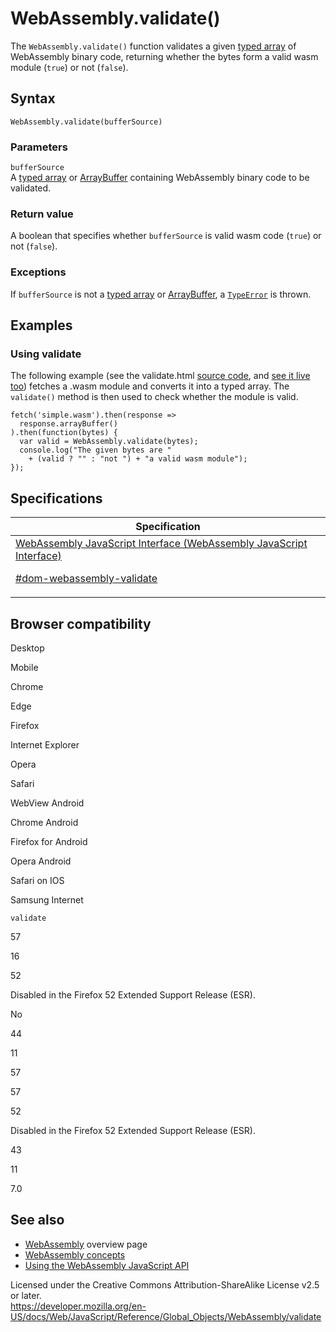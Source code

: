 # WebAssembly.validate()

The `WebAssembly.validate()` function validates a given [typed array](https://developer.mozilla.org/en-US/docs/Web/JavaScript/Typed_arrays) of WebAssembly binary code, returning whether the bytes form a valid wasm module (`true`) or not (`false`).

## Syntax

    WebAssembly.validate(bufferSource)

### Parameters

`bufferSource`  
A [typed array](https://developer.mozilla.org/en-US/docs/Web/JavaScript/Typed_arrays) or [ArrayBuffer](../arraybuffer) containing WebAssembly binary code to be validated.

### Return value

A boolean that specifies whether `bufferSource` is valid wasm code (`true`) or not (`false`).

### Exceptions

If `bufferSource` is not a [typed array](https://developer.mozilla.org/en-US/docs/Web/JavaScript/Typed_arrays) or [ArrayBuffer](../arraybuffer), a [`TypeError`](../typeerror) is thrown.

## Examples

### Using validate

The following example (see the validate.html [source code](https://github.com/mdn/webassembly-examples/blob/master/js-api-examples/validate.html), and [see it live too](https://mdn.github.io/webassembly-examples/js-api-examples/validate.html)) fetches a .wasm module and converts it into a typed array. The `validate()` method is then used to check whether the module is valid.

    fetch('simple.wasm').then(response =>
      response.arrayBuffer()
    ).then(function(bytes) {
      var valid = WebAssembly.validate(bytes);
      console.log("The given bytes are "
        + (valid ? "" : "not ") + "a valid wasm module");
    });

## Specifications

<table><thead><tr class="header"><th>Specification</th></tr></thead><tbody><tr class="odd"><td><a href="https://webassembly.github.io/spec/js-api/#dom-webassembly-validate">WebAssembly JavaScript Interface (WebAssembly JavaScript Interface) 
<br/>

<span class="small">#dom-webassembly-validate</span></a></td></tr></tbody></table>

## Browser compatibility

Desktop

Mobile

Chrome

Edge

Firefox

Internet Explorer

Opera

Safari

WebView Android

Chrome Android

Firefox for Android

Opera Android

Safari on IOS

Samsung Internet

`validate`

57

16

52

Disabled in the Firefox 52 Extended Support Release (ESR).

No

44

11

57

57

52

Disabled in the Firefox 52 Extended Support Release (ESR).

43

11

7.0

## See also

-   [WebAssembly](https://developer.mozilla.org/en-US/docs/WebAssembly) overview page
-   [WebAssembly concepts](https://developer.mozilla.org/en-US/docs/WebAssembly/Concepts)
-   [Using the WebAssembly JavaScript API](https://developer.mozilla.org/en-US/docs/WebAssembly/Using_the_JavaScript_API)

 
Licensed under the Creative Commons Attribution-ShareAlike License v2.5 or later.  
<a href="https://developer.mozilla.org/en-US/docs/Web/JavaScript/Reference/Global_Objects/WebAssembly/validate" class="_attribution-link">https://developer.mozilla.org/en-US/docs/Web/JavaScript/Reference/Global_Objects/WebAssembly/validate</a>

